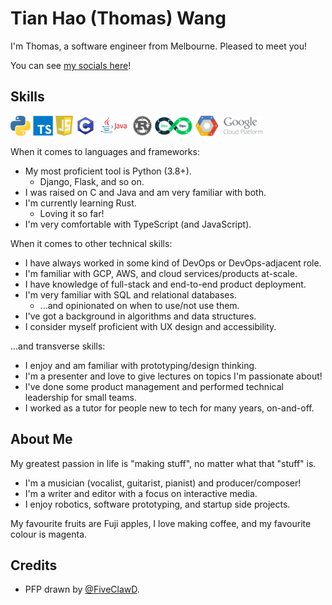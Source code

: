 # Tian Hao (Thomas) Wang

I'm Thomas, a software engineer from Melbourne. Pleased to meet you!

You can see [my socials here](https://linktr.ee/paced)!

## Skills

<p float="left">
  <img src="icons/python.png" height="32px" />
  <img src="icons/typescript.png" height="32px" />
  <img src="icons/javascript.png" height="32px" />
  <img src="icons/clang.png" height="32px" />
  <img src="icons/java.png" height="32px" />
  <img src="icons/rust.png" height="32px" />
  <img src="icons/devops.png" height="32px" />
  <img src="icons/gcp.png" height="32px" />
</p>

When it comes to languages and frameworks:

- My most proficient tool is Python (3.8+).
  - Django, Flask, and so on.
- I was raised on C and Java and am very familiar with both.
- I'm currently learning Rust.
  - Loving it so far!
- I'm very comfortable with TypeScript (and JavaScript).

When it comes to other technical skills:

- I have always worked in some kind of DevOps or DevOps-adjacent role.
- I'm familiar with GCP, AWS, and cloud services/products at-scale.
- I have knowledge of full-stack and end-to-end product deployment.
- I'm very familiar with SQL and relational databases.
  - ...and opinionated on when to use/not use them.
- I've got a background in algorithms and data structures.
- I consider myself proficient with UX design and accessibility.

...and transverse skills:

- I enjoy and am familiar with prototyping/design thinking.
- I'm a presenter and love to give lectures on topics I'm passionate about!
- I've done some product management and performed technical leadership for small teams.
- I worked as a tutor for people new to tech for many years, on-and-off.

## About Me

My greatest passion in life is "making stuff", no matter what that "stuff" is.

- I'm a musician (vocalist, guitarist, pianist) and producer/composer!
- I'm a writer and editor with a focus on interactive media.
- I enjoy robotics, software prototyping, and startup side projects.

My favourite fruits are Fuji apples, I love making coffee, and my favourite colour is magenta.

## Credits

- PFP drawn by [@FiveClawD](https://twitter.com/FiveClawD).
